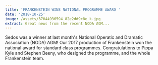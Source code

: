 ```yaml
---
title: 'FRANKENSTEIN WINS NATIONAL PROGRAMME AWARD '
date: '2018-10-25'
image: /assets/37044936594_82e2dd9c8e_k.jpg
extract: Great news from the recent NODA AGM...
---
```

Sedos was a winner at last month's National Operatic and Dramatic Association (NODA) AGM! Our 2017 production of Frankenstein won the national award for standard class programmes. Congratulations to Pippa Kyle and Stephen Beeny, who designed the programme, and the whole Frankenstein team.

